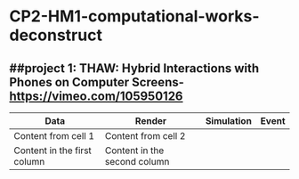 # CP2-HM1-computational-works-deconstruct

##project 1: THAW: Hybrid Interactions with Phones on Computer Screens-https://vimeo.com/105950126
---
Data | Render |Simulation |Event
------------ | ------------- | ------------- | -------------
Content from cell 1 | Content from cell 2
Content in the first column | Content in the second column
